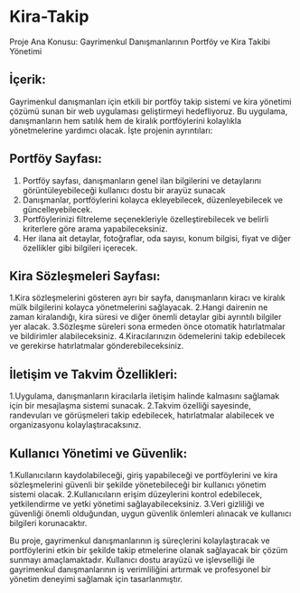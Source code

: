 # Kira-Takip
 Proje Ana Konusu: Gayrimenkul Danışmanlarının Portföy ve Kira Takibi Yönetimi

## İçerik: 

Gayrimenkul danışmanları için etkili bir portföy takip sistemi ve kira yönetimi çözümü sunan bir web uygulaması geliştirmeyi hedefliyoruz. Bu uygulama, danışmanların hem satılık hem de kiralık portföylerini kolaylıkla yönetmelerine yardımcı olacak. İşte projenin ayrıntıları:

## Portföy Sayfası:
<ol>
 <li> Portföy sayfası, danışmanların genel ilan bilgilerini ve detaylarını görüntüleyebileceği kullanıcı dostu bir arayüz sunacak</li>
 <li>  Danışmanlar, portföylerini kolayca ekleyebilecek, düzenleyebilecek ve güncelleyebilecek. </li>
 <li> Portföylerinizi filtreleme seçenekleriyle özelleştirebilecek ve belirli kriterlere göre arama yapabileceksiniz.</li>
 <li>Her ilana ait detaylar, fotoğraflar, oda sayısı, konum bilgisi, fiyat ve diğer özellikler gibi bilgileri içerecek.</li>
 </ol>

## Kira Sözleşmeleri Sayfası:

1.Kira sözleşmelerini gösteren ayrı bir sayfa, danışmanların kiracı ve kiralık mülk bilgilerini kolayca yönetmelerini sağlayacak.
2.Hangi dairenin ne zaman kiralandığı, kira süresi ve diğer önemli detaylar gibi ayrıntılı bilgiler yer alacak.
3.Sözleşme süreleri sona ermeden önce otomatik hatırlatmalar ve bildirimler alabileceksiniz.
4.Kiracılarınızın ödemelerini takip edebilecek ve gerekirse hatırlatmalar gönderebileceksiniz.

## İletişim ve Takvim Özellikleri:

1.Uygulama, danışmanların kiracılarla iletişim halinde kalmasını sağlamak için bir mesajlaşma sistemi sunacak.
2.Takvim özelliği sayesinde, randevuları ve görüşmeleri takip edebilecek, hatırlatmalar alabilecek ve organizasyonu kolaylaştıracaksınız.

## Kullanıcı Yönetimi ve Güvenlik:

1.Kullanıcıların kaydolabileceği, giriş yapabileceği ve portföylerini ve kira sözleşmelerini güvenli bir şekilde yönetebileceği bir kullanıcı yönetim sistemi olacak.
2.Kullanıcıların erişim düzeylerini kontrol edebilecek, yetkilendirme ve yetki yönetimi sağlayabileceksiniz.
3.Veri gizliliği ve güvenliği önemli olduğundan, uygun güvenlik önlemleri alınacak ve kullanıcı bilgileri korunacaktır.

Bu proje, gayrimenkul danışmanlarının iş süreçlerini kolaylaştıracak ve portföylerini etkin bir şekilde takip etmelerine olanak sağlayacak bir çözüm sunmayı amaçlamaktadır. Kullanıcı dostu arayüzü ve işlevselliği ile gayrimenkul danışmanlarının iş verimliliğini artırmak ve profesyonel bir yönetim deneyimi sağlamak için tasarlanmıştır.
